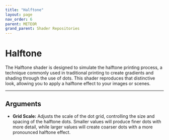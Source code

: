 ```yaml
---
title: "Halftone"
layout: page
nav_order: 6
parent: METEOR
grand_parent: Shader Repositories
---
```


# Halftone

The Halftone shader is designed to simulate the halftone printing process, a technique commonly used in traditional printing to create gradients and shading through the use of dots. This shader reproduces that distinctive look, allowing you to apply a halftone effect to your images or scenes.

---

## Arguments

* **Grid Scale:** Adjusts the scale of the dot grid, controlling the size and spacing of the halftone dots. Smaller values will produce finer dots with more detail, while larger values will create coarser dots with a more pronounced halftone effect.